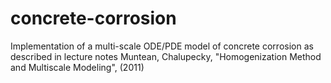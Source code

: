 concrete-corrosion
==================

Implementation of a multi-scale ODE/PDE model of concrete corrosion as described in lecture notes Muntean, Chalupecky, "Homogenization Method and Multiscale Modeling", (2011)